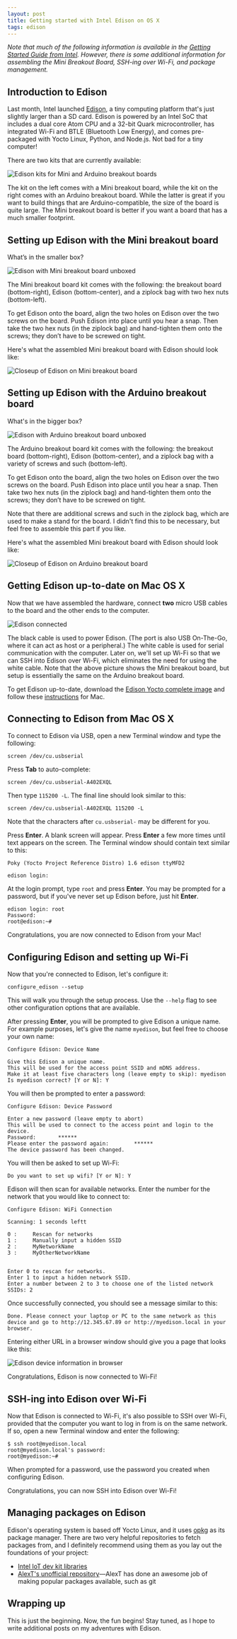 ```yaml
---
layout: post
title: Getting started with Intel Edison on OS X
tags: edison
---
```


*Note that much of the following information is available in the <a href="https://communities.intel.com/docs/DOC-23148" target="_blank">Getting Started Guide from Intel</a>. However, there is some additional information for assembling the Mini Breakout Board, SSH-ing over Wi-Fi, and package management.*

## Introduction to Edison

Last month, Intel launched <a href="http://www.intel.com/content/www/us/en/do-it-yourself/edison.html" target="_blank">Edison</a>, a tiny computing platform that's just slightly larger than a SD card. Edison is powered by an Intel SoC that includes a dual core Atom CPU and a 32-bit Quark microcontroller, has integrated Wi-Fi and BTLE (Bluetooth Low Energy), and comes pre-packaged with Yocto Linux, Python, and Node.js. Not bad for a tiny computer!

There are two kits that are currently available:

<img src="/assets/img/edison/edison-mini-arduino.jpg" class="img-responsive" alt="Edison kits for Mini and Arduino breakout boards">

The kit on the left comes with a Mini breakout board, while the kit on the right comes with an Arduino breakout board. While the latter is great if you want to build things that are Arduino-compatible, the size of the board is quite large. The Mini breakout board is better if you want a board that has a much smaller footprint.

## Setting up Edison with the Mini breakout board

What’s in the smaller box?

<img src="/assets/img/edison/edison-mini-unboxed.jpg" class="img-responsive" alt="Edison with Mini breakout board unboxed">

The Mini breakout board kit comes with the following: the breakout board (bottom-right), Edison (bottom-center), and a ziplock bag with two hex nuts (bottom-left).

To get Edison onto the board, align the two holes on Edison over the two screws on the board. Push Edison into place until you hear a snap. Then take the two hex nuts (in the ziplock bag) and hand-tighten them onto the screws; they don’t have to be screwed on tight.

Here's what the assembled Mini breakout board with Edison should look like:

<img src="/assets/img/edison/edison-mini-board.jpg" class="img-responsive" alt="Closeup of Edison on Mini breakout board">

## Setting up Edison with the Arduino breakout board

What's in the bigger box?

<img src="/assets/img/edison/edison-arduino-unboxed.jpg" class="img-responsive" alt="Edison with Arduino breakout board unboxed">

The Arduino breakout board kit comes with the following: the breakout board (bottom-right), Edison (bottom-center), and a ziplock bag with a variety of screws and such (bottom-left).

To get Edison onto the board, align the two holes on Edison over the two screws on the board. Push Edison into place until you hear a snap. Then take two hex nuts (in the ziplock bag) and hand-tighten them onto the screws; they don’t have to be screwed on tight.

Note that there are additional screws and such in the ziplock bag, which are used to make a stand for the board. I didn't find this to be necessary, but feel free to assemble this part if you like.

Here's what the assembled Mini breakout board with Edison should look like:

<img src="/assets/img/edison/edison-arduino-board.jpg" class="img-responsive" alt="Closeup of Edison on Arduino breakout board">

## Getting Edison up-to-date on Mac OS X

Now that we have assembled the hardware, connect **two** micro USB cables to the board and the other ends to the computer.

<img src="/assets/img/edison/edison-connected.jpg" class="img-responsive" alt="Edison connected">

The black cable is used to power Edison. (The port is also USB On-The-Go, where it can act as host or a peripheral.) The white cable is used for serial communication with the computer. Later on, we'll set up Wi-Fi so that we can SSH into Edison over Wi-Fi, which eliminates the need for using the white cable. Note that the above picture shows the Mini breakout board, but setup is essentially the same on the Arduino breakout board.

To get Edison up-to-date, download the <a href="https://communities.intel.com/docs/DOC-23242" target="_blank">Edison Yocto complete image</a> and follow these <a href="https://communities.intel.com/docs/DOC-23193" target="_blank">instructions</a> for Mac.

## Connecting to Edison from Mac OS X

To connect to Edison via USB, open a new Terminal window and type the following:

    screen /dev/cu.usbserial

Press **Tab** to auto-complete:

    screen /dev/cu.usbserial-A402EXQL

Then type `115200 -L`. The final line should look similar to this:

    screen /dev/cu.usbserial-A402EXQL 115200 -L

Note that the characters after `cu.usbserial-` may be different for you.

Press **Enter**. A blank screen will appear. Press **Enter** a few more times until text appears on the screen. The Terminal window should contain text similar to this:

    Poky (Yocto Project Reference Distro) 1.6 edison ttyMFD2

    edison login:

At the login prompt, type `root` and press **Enter**. You may be prompted for a password, but if you've never set up Edison before, just hit **Enter**.

    edison login: root
    Password:
    root@edison:~#

Congratulations, you are now connected to Edison from your Mac!

## Configuring Edison and setting up Wi-Fi

Now that you're connected to Edison, let's configure it:

    configure_edison --setup

This will walk you through the setup process. Use the `--help` flag to see other configuration options that are available.

After pressing **Enter**, you will be prompted to give Edison a unique name. For example purposes, let's give the name `myedison`, but feel free to choose your own name:

    Configure Edison: Device Name

    Give this Edison a unique name.
    This will be used for the access point SSID and mDNS address.
    Make it at least five characters long (leave empty to skip): myedison
    Is myedison correct? [Y or N]: Y

You will then be prompted to enter a password:

    Configure Edison: Device Password

    Enter a new password (leave empty to abort)
    This will be used to connect to the access point and login to the device.
    Password:       ******
    Please enter the password again:        ******
    The device password has been changed.

You will then be asked to set up Wi-Fi:

    Do you want to set up wifi? [Y or N]: Y

Edison will then scan for available networks. Enter the number for the network that you would like to connect to:

    Configure Edison: WiFi Connection

    Scanning: 1 seconds leftt

    0 :     Rescan for networks
    1 :     Manually input a hidden SSID
    2 :     MyNetworkName
    3 :     MyOtherNetworkName


    Enter 0 to rescan for networks.
    Enter 1 to input a hidden network SSID.
    Enter a number between 2 to 3 to choose one of the listed network SSIDs: 2

Once successfully connected, you should see a message similar to this:

    Done. Please connect your laptop or PC to the same network as this device and go to http://12.345.67.89 or http://myedison.local in your browser.

Entering either URL in a browser window should give you a page that looks like this:

<img src="/assets/img/edison/edison-browser.png" class="img-responsive" alt="Edison device information in browser">

Congratulations, Edison is now connected to Wi-Fi!

## SSH-ing into Edison over Wi-Fi

Now that Edison is connected to Wi-Fi, it's also possible to SSH over Wi-Fi, provided that the computer you want to log in from is on the same network. If so, open a new Terminal window and enter the following:

    $ ssh root@myedison.local
    root@myedison.local's password:
    root@myedison:~#

When prompted for a password, use the password you created when configuring Edison.

Congratulations, you can now SSH into Edison over Wi-Fi!

## Managing packages on Edison

Edison's operating system is based off Yocto Linux, and it uses <a href="http://en.wikipedia.org/wiki/Opkg" target="_blank">opkg</a> as its package manager. There are two very helpful repositories to fetch packages from, and I definitely recommend using them as you lay out the foundations of your project:

* <a href="https://software.intel.com/en-us/articles/managing-devkit-libraries-intel-edison-or-intel-galileo-board" target="_blank">Intel IoT dev kit libraries</a>
* <a href="http://alextgalileo.altervista.org/edison-package-repo-configuration-instructions.html" target="_blank">AlexT's unofficial repository</a>&mdash;AlexT has done an awesome job of making popular packages available, such as git

## Wrapping up

This is just the beginning. Now, the fun begins! Stay tuned, as I hope to write additional posts on my adventures with Edison.
